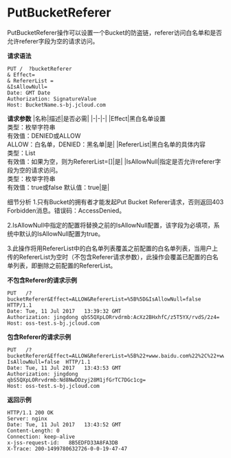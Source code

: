 # PutBucketReferer

PutBucketReferer操作可以设置一个Bucket的防盗链，referer访问白名单和是否允许referer字段为空的请求访问。

**请求语法**
```
PUT /  ?bucketReferer
& Effect=
& RefererList =
&IsAllowNull=
Date: GMT Date
Authorization: SignatureValue
Host: BucketName.s-bj.jcloud.com
```
**请求参数**
|名称|描述|是否必需|
|-|-|-|
|Effect|黑白名单设置<br>类型：枚举字符串<br>有效值：DENIED或ALLOW<br>ALLOW：白名单，DENIED：黑名单|是|
|RefererList|黑白名单的具体内容<br>类型：List<String><br>有效值：如果为空，则为RefererList=[]|是|
|IsAllowNull|指定是否允许referer字段为空的请求访问。<br>类型：枚举字符串<br>有效值：true或false 默认值：true|是|

细节分析
1.只有Bucket的拥有者才能发起Put Bucket Referer请求，否则返回403 Forbidden消息。错误码：AccessDenied。

2.IsAllowNull中指定的配置将替换之前的IsAllowNull配置，该字段为必填项，系统中默认的IsAllowNull配置为true。

3.此操作将用RefererList中的白名单列表覆盖之前配置的白名单列表，当用户上传的RefererList为空时（不包含Referer请求参数），此操作会覆盖已配置的白名单列表，即删除之前配置的RefererList。

**不包含Referer的请求示例**
```
PUT   /?bucketReferer&Effect=ALLOW&RefererList=%5B%5D&IsAllowNull=false   HTTP/1.1
Date: Tue, 11 Jul 2017   13:39:32 GMT
Authorization: jingdong qbS5QXpLORrvdrmb:AcXz2BHxhfC/z5T5YX/rvdS/2z4=
Host: oss-test.s-bj.jcloud.com
```
**包含Referer的请求示例**
```
PUT   /?bucketReferer&Effect=ALLOW&RefererList=%5B%22+www.baidu.com%22%2C%22+www.google.com%22%5D& 
IsAllowNull=false  HTTP/1.1
Date: Tue, 11 Jul 2017   13:43:53 GMT
Authorization: jingdong   qbS5QXpLORrvdrmb:Nd8NwDDzyj28M1jfGrTC7DGc1cg=
Host: oss-test.s-bj.jcloud.com
```

**返回示例** 
```
HTTP/1.1 200 OK
Server: nginx
Date: Tue, 11 Jul 2017   13:43:52 GMT
Content-Length: 0
Connection: keep-alive
x-jss-request-id:   8B5EDFD33A8FA3DB
X-Trace: 200-1499780632726-0-0-19-47-47
```
